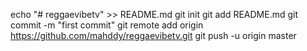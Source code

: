echo "# reggaevibetv" >> README.md
git init
git add README.md
git commit -m "first commit"
git remote add origin https://github.com/mahddy/reggaevibetv.git
git push -u origin master
